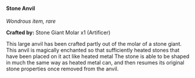 #### Stone Anvil
_Wondrous item, rare_

**Crafted by:** Stone Giant Molar x1 (Artificer)

This large anvil has been crafted partly out of the molar of a stone giant. This anvil is magically enchanted so that sufficiently heated stones that have been placed on it act like heated metal The stone is able to be shaped in much the same way as heated metal can, and then resumes its original stone properties once removed from the anvil.